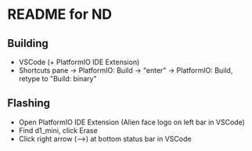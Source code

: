 # README for ND

## Building

- VSCode (+ PlatformIO IDE Extension)
- Shortcuts pane -> PlatformIO: Build -> "enter" -> PlatformIO: Build, retype to "Build: binary"

## Flashing

- Open PlatformIO IDE Extension (Alien face logo on left bar in VSCode)
- Find d1_mini, click Erase
- Click right arrow (-->) at bottom status bar in VSCode

